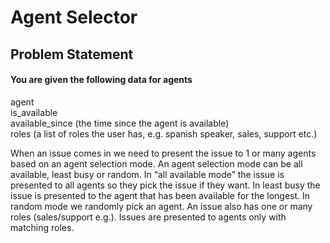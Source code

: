 # **Agent Selector** 

## **Problem Statement**
#### You are given the following data for agents<br/>
  agent<br/>
  is_available<br/>
  available_since (the time since the agent is available)<br/>
  roles (a list of roles the user has, e.g. spanish speaker, sales, support etc.)<br/>

When an issue comes in we need to present the issue to 1 or many agents based on an agent selection mode. 
An agent selection mode can be all available, least busy or random.
In “all available mode” the issue is presented to all agents so they pick the issue if they want. 
In least busy the issue is presented to the agent that has been available for the longest. 
In random mode we randomly pick an agent. An issue also has one or many roles (sales/support e.g.). 
Issues are presented to agents only with matching roles.
